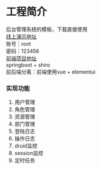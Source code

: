 # 工程简介
后台管理系统的模板，下载直接使用 \
[线上演示地址](http://management.2cci.cn) \
账号：root \
密码：123456 \
[前端项目地址](https://github.com/tucci-lee/management-web) \
springboot + shiro \
前后端分离：前端使用vue + elementui

### 实现功能
1. 用户管理
2. 角色管理
3. 资源管理
4. 部门管理
5. 登陆日志
6. 操作日志
7. druid监控
8. session监控
9. 定时任务


